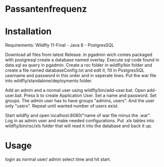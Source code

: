 # Passantenfrequenz

# Installation

Requirements:
Wildfly 11-Final -
Java 8 -
PostgresSQL

Download all files from latest Release. in pgadmin wich comes packaged with postgresql create a database named overlay. Execute sql code found in data.sql as query in pgadmin. Create a rsc folder in wildfly/bin folder and create a file named databaseConfig.txt and edit it, fill in PostgresSQL username and password in this order and in seperate lines. Put the war file into wildfly/standalone/deployments folder.

Add an admin and a normal user using wildfly/bin/add-user.bat. Open add-user.bat. Press b to create Application User. Set a name and password. Set groups. The admin user has to have groups "admins, users". And the user only "users". Repeat until wanted number of users exist.

Start wildfly and open localhost:8080/"name of war file minus the .war". Log in as admin user and make needed configurations. Put .xls tables into wildfly/bin/rsc/xls folder that will read it into the database and back it up.

# Usage 
login as normal user/ admin select time and hit start.

